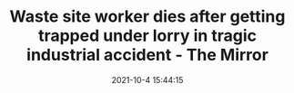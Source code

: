 ---
"title": "Waste site worker dies after getting trapped under lorry in tragic industrial accident - The Mirror"
"date": "2021-10-4 15:44:15"
"feed_name": "GOOGLENEWSINDUSTRIAL"
"feed_website": "https://news.google.com/search?q=industrial%2Bincident&hl=en-US&gl=US&ceid=US:en"
"feed_rss": "https://news.google.com/rss/search?q=industrial%2Bincident&hl=en-US&gl=US&ceid=US:en"
"link": "https://www.mirror.co.uk/news/uk-news/waste-site-worker-dies-after-25135218"
"source": "{'href': 'https://www.mirror.co.uk', 'title': 'The Mirror'}"
"file": "_posts/2021-1-1-95d82c66f60b4eff89f4b40205d01b18c7b73002.md"
"accident": "1"
"drilling": "1"
"dead": "0"
"injured": "0"
"arrested": "0"
"place": "unknown place"
"where": "unknown site"
"causes": "unknown"
"place_uri": "unknown place"
---